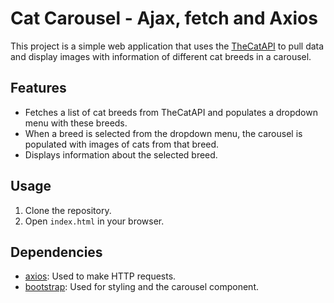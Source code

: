 # Cat Carousel - Ajax, fetch and Axios

This project is a simple web application that uses the [TheCatAPI](https://thecatapi.com/) to pull data and display images with information of different cat breeds in a carousel. 

## Features

- Fetches a list of cat breeds from TheCatAPI and populates a dropdown menu with these breeds.
- When a breed is selected from the dropdown menu, the carousel is populated with images of cats from that breed.
- Displays information about the selected breed.

## Usage

1. Clone the repository.
2. Open `index.html` in your browser.

## Dependencies

- [axios](https://www.npmjs.com/package/axios): Used to make HTTP requests.
- [bootstrap](https://getbootstrap.com/): Used for styling and the carousel component.


